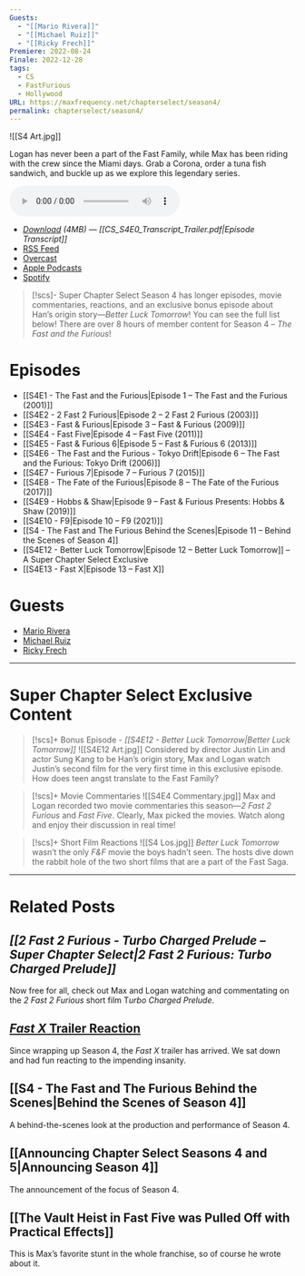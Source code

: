 ```yaml
---
Guests:
  - "[[Mario Rivera]]"
  - "[[Michael Ruiz]]"
  - "[[Ricky Frech]]"
Premiere: 2022-08-24
Finale: 2022-12-28
tags:
  - CS
  - FastFurious
  - Hollywood
URL: https://maxfrequency.net/chapterselect/season4/
permalink: chapterselect/season4/
---
```

![[S4 Art.jpg]]

Logan has never been a part of the Fast Family, while Max has been riding with the crew since the Miami days. Grab a Corona, order a tuna fish sandwich, and buckle up as we explore this legendary series.

<audio controls>
  <source src="https://traffic.libsyn.com/chapterselectpod/CS_S4E0_Final.mp3">
</audio>

- *[Download](https://traffic.libsyn.com/chapterselectpod/CS_S4E0_Final.mp3) (4MB)  — [[CS_S4E0_Transcript_Trailer.pdf|Episode Transcript]]*
- [RSS Feed](https://chapterselectpod.libsyn.com/rss)
- [Overcast](https://overcast.fm/itunes1568777352/chapter-select)
- [Apple Podcasts](https://podcasts.apple.com/us/podcast/chapter-select/id1568777352)
- [Spotify](https://open.spotify.com/show/4f1TLZXbwtSX7uHROe9KlS)

> [!scs]- Super Chapter Select
>  Season 4 has longer episodes, movie commentaries, reactions, and an exclusive bonus episode about Han’s origin story—*Better Luck Tomorrow*! You can see the full list below! There are over 8 hours of member content for Season 4 – *The Fast and the Furious*!

# Episodes

- [[S4E1 - The Fast and the Furious|Episode 1 – The Fast and the Furious (2001)]]
- [[S4E2 - 2 Fast 2 Furious|Episode 2 – 2 Fast 2 Furious (2003)]]
- [[S4E3 - Fast & Furious|Episode 3 – Fast & Furious (2009)]]
- [[S4E4 - Fast Five|Episode 4 – Fast Five (2011)]]
- [[S4E5 - Fast & Furious 6|Episode 5 – Fast & Furious 6 (2013)]]
- [[S4E6 - The Fast and the Furious - Tokyo Drift|Episode 6 – The Fast and the Furious: Tokyo Drift (2006)]]
- [[S4E7 - Furious 7|Episode 7 – Furious 7 (2015)]]
- [[S4E8 - The Fate of the Furious|Episode 8 – The Fate of the Furious (2017)]]
- [[S4E9 - Hobbs & Shaw|Episode 9 – Fast & Furious Presents: Hobbs & Shaw (2019)]]
- [[S4E10 - F9|Episode 10 – F9 (2021)]]
- [[S4 - The Fast and The Furious Behind the Scenes|Episode 11 – Behind the Scenes of Season 4]]
- [[S4E12 - Better Luck Tomorrow|Episode 12 – Better Luck Tomorrow]] – A Super Chapter Select Exclusive
- [[S4E13 - Fast X|Episode 13 – Fast X]]
# Guests

- [Mario Rivera](https://twitter.com/Thtmariorivera)
- [Michael Ruiz](https://twitter.com/TheMichaelJRuiz)
- [Ricky Frech](https://twitter.com/RickyFrech)

---
# Super Chapter Select Exclusive Content

> [!scs]+ Bonus Episode - *[[S4E12 - Better Luck Tomorrow|Better Luck Tomorrow]]*
> ![[S4E12 Art.jpg]]
> Considered by director Justin Lin and actor Sung Kang to be Han’s origin story, Max and Logan watch Justin’s second film for the very first time in this exclusive episode. How does teen angst translate to the Fast Family?

> [!scs]+ Movie Commentaries
> ![[S4E4 Commentary.jpg]]
> Max and Logan recorded two movie commentaries this season—*2 Fast 2 Furious* and *Fast Five*. Clearly, Max picked the movies. Watch along and enjoy their discussion in real time!

> [!scs]+ Short Film Reactions
> ![[S4 Los.jpg]]
> *Better Luck Tomorrow* wasn’t the only *F&F* movie the boys hadn’t seen. The hosts dive down the rabbit hole of the two short films that are a part of the Fast Saga.

---
# Related Posts
## *[[2 Fast 2 Furious - Turbo Charged Prelude – Super Chapter Select|2 Fast 2 Furious: Turbo Charged Prelude]]*

Now free for all, check out Max and Logan watching and commentating on the *2 Fast 2 Furious* short film T*urbo Charged Prelude*.
## [*Fast X* Trailer Reaction](https://youtu.be/3NBPD7v1wrg)

Since wrapping up Season 4, the *Fast X* trailer has arrived. We sat down and had fun reacting to the impending insanity.
## [[S4 - The Fast and The Furious Behind the Scenes|Behind the Scenes of Season 4]]

A behind-the-scenes look at the production and performance of Season 4.
## [[Announcing Chapter Select Seasons 4 and 5|Announcing Season 4]]

The announcement of the focus of Season 4.
## [[The Vault Heist in Fast Five was Pulled Off with Practical Effects]]

This is Max’s favorite stunt in the whole franchise, so of course he wrote about it.